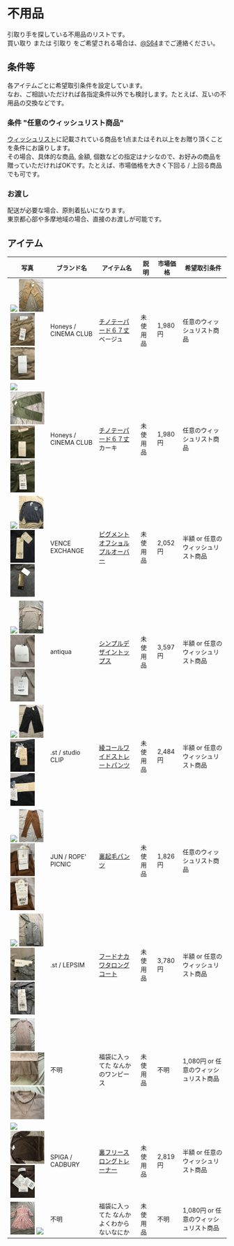# 不用品

引取り手を探している不用品のリストです。  
買い取り または 引取り をご希望される場合は、[@S64](http://s64.jp)までご連絡ください。

## 条件等

各アイテムごとに希望取引条件を設定しています。  
なお、ご相談いただければ各指定条件以外でも検討します。たとえば、互いの不用品の交換などです。

### 条件 "任意のウィッシュリスト商品"

[ウィッシュリスト](../README.md#wishlist)に記載されている商品を1点またはそれ以上をお贈り頂くことを条件にお譲りします。  
その場合、具体的な商品, 金額, 個数などの指定はナシなので、お好みの商品を贈っていただければOKです。たとえば、市場価格を大きく下回る / 上回る商品でも可です。

### お渡し

配送が必要な場合、原則着払いになります。  
東京都心部や多摩地域の場合、直接のお渡しが可能です。

## アイテム

| 写真 | ブランド名 | アイテム名 | 説明 | 市場価格 | 希望取引条件 |
|------|------------|------------|------|----------|--------------|
| <img src="http://www.img-honeys-onlineshop.com/img/goods/L/5730719696_39.jpg" height="75"/> <img src="2019-03-07 14.37.07.jpg" height="75"/> <img src="2019-03-07 14.37.59.jpg" height="75"/> <img src="2019-03-07 14.38.13.jpg" height="75"/> | Honeys / CINEMA CLUB | [チノテーパード６７丈 ](https://amzn.to/2ER7M9O) ベージュ | 未使用品 | 1,980円 | 任意のウィッシュリスト商品 |
| <img src="http://www.img-honeys-onlineshop.com/img/goods/L/5730719696_36.jpg" height="75"/> <img src="2019-03-07 15.07.18.jpg" height="75"/> <img src="2019-03-07 15.07.28.jpg" height="75"/> <img src="2019-03-07 15.07.34.jpg" height="75"/> | Honeys / CINEMA CLUB | [チノテーパード６７丈 ](https://amzn.to/2ER7M9O) カーキ | 未使用品 | 1,980円 | 任意のウィッシュリスト商品 |
| <img src="https://shop.r10s.jp/stylife/cabinet/item/767/p58767-01_1.jpg" height="75"/> <img src="2019-03-07 14.40.03.jpg" height="75"/> <img src="2019-03-07 14.40.09.jpg" height="75"/> <img src="2019-03-07 14.40.14.jpg" height="75"/> | VENCE EXCHANGE | [ピグメントオフショルプルオーバー](https://amzn.to/2SQLqdH) | 未使用品 | 2,052円 | <span title="1,026円">半額</span> or 任意のウィッシュリスト商品 |
| <img src="https://c.imgz.jp/699/34951699/34951699B_14_D_500.jpg" height="75"/> <img src="2019-03-07 14.42.03.jpg" height="75"/> <img src="2019-03-07 14.42.12.jpg" height="75"/> <img src="2019-03-07 14.42.15.jpg" height="75"/> | antiqua | [シンプルデザイントップス](http://zozo.jp/shop/antiqua/goods/33951699/) | 未使用品 | 3,597円 | <span title="1,798円">半額</span> or 任意のウィッシュリスト商品 |
| <img src="http://www.dot-st.com/images/studioclip/goods/itemImg280/2803465/item_2803465_main_18_b.jpg" height="75"/> <img src="2019-03-07 14.44.15.jpg" height="75"/> <img src="2019-03-07 14.44.33.jpg" height="75"/> <img src="2019-03-07 14.44.44.jpg" height="75"/> | .st / studio CLIP | [綾コールワイドストレートパンツ](http://www.dot-st.com/studioclip/disp/CSfGoodsPage_001.jsp?ITEM_CD=2803465) | 未使用品 | 2,484円 | <span title="1,242円">半額</span> or 任意のウィッシュリスト商品 |
| <img src="https://img08.magaseek.com/images/item/20181023/501383117025.jpg" height="75"/> <img src="2019-03-07 14.46.15.jpg" height="75"/> <img src="2019-03-07 14.46.36.jpg" height="75"/> <img src="2019-03-07 14.46.43.jpg" height="75"/> | JUN / ROPE' PICNIC | [裏起毛パンツ](https://amzn.to/2TqUGKM) | 未使用品 | 1,826円 | 任意のウィッシュリスト商品 |
| <img src="http://www.dot-st.com/images/lepsim/goods/itemImg77/778174/item_778174_main_09_b.jpg" height="75"/> <img src="2019-03-07 14.49.09.jpg" height="75"> <img src="2019-03-07 14.49.37.jpg" height="75"/> <img src="2019-03-07 14.49.56.jpg" height="75"/> | .st / LEPSIM | [フードナカワタロングコート](http://www.dot-st.com/lepsim/disp/CSfGoodsPage_001.jsp?ITEM_CD=778174) | 未使用品 | 3,780円 | <span title="1,890円">半額</span> or 任意のウィッシュリスト商品 |
| <img src="2019-03-07 14.51.21.jpg" height="75"/> <img src="2019-03-07 14.51.35.jpg" height="75"/> <img src="2019-03-07 14.51.42.jpg" height="75"/> | 不明 | 福袋に入ってた なんかのワンピース | 未使用品 | 不明 | 1,080円 or 任意のウィッシュリスト商品 |
| <img src="https://c.imgz.jp/708/37753708/37753708b_17_d_500.jpg" height="75"/> <img src="2019-03-07 14.52.55.jpg" height="75"/> <img src="2019-03-07 14.53.15.jpg" height="75"/> | SPIGA / CADBURY | [裏フリースロングトレーナー](http://zozo.jp/shop/spiga/goods-sale/36753708/) | 未使用品 | 2,819円 | <span title="1,409円">半額</span> or 任意のウィッシュリスト商品 |
| <img src="2019-03-07 14.56.00.jpg" height="75"/> <img src="2019-03-07 14.56.12.jpg" height="75"/> | 不明 | 福袋に入ってた なんかよくわからないなにか | 未使用品 | 不明 | 1,080円 or 任意のウィッシュリスト商品 |
